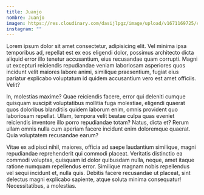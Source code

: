 ```yaml
---
title: Juanjo
nombre: Juanjo
imagen: https://res.cloudinary.com/dasijlpgz/image/upload/v1671169725/cld-sample.jpg
instagram: ""
---
```

<!--StartFragment-->

Lorem ipsum dolor sit amet consectetur, adipisicing elit. Vel minima ipsa temporibus ad, repellat est ex eos eligendi dolor, possimus architecto dicta aliquid error illo tenetur accusantium, eius recusandae quam corrupti. Magni ut excepturi reiciendis repudiandae veniam laboriosam asperiores quos incidunt velit maiores labore animi, similique praesentium, fugiat eius pariatur explicabo voluptatum id quidem accusantium vero est amet officiis. Velit?

In, molestias maxime? Quae reiciendis facere, error qui deleniti cumque quisquam suscipit voluptatibus mollitia fuga molestiae, eligendi quaerat quos doloribus blanditiis quidem laborum enim, omnis provident quo laboriosam repellat. Ullam, tempora velit beatae culpa quas eveniet reiciendis inventore illo porro repudiandae totam? Natus, dicta et? Rerum ullam omnis nulla cum aperiam facere incidunt enim doloremque quaerat. Quia voluptatem recusandae earum?

Vitae ex adipisci nihil, maiores, officia ad saepe laudantium similique, magni repudiandae reprehenderit qui commodi placeat. Veritatis distinctio ea commodi voluptas, quisquam id dolor quibusdam nulla, neque, amet itaque ratione numquam repellendus error. Similique magnam nobis repellendus vel sequi incidunt et, nulla quis. Debitis facere recusandae ut placeat, sint delectus magni explicabo sapiente, atque soluta minima consequatur! Necessitatibus, a molestias.

<!--EndFragment-->
